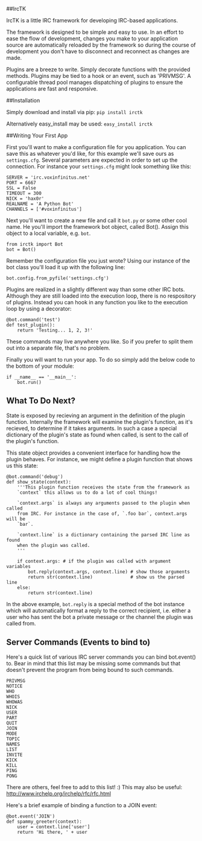 ##IrcTK

IrcTK is a little IRC framework for developing IRC-based applications.

The framework is designed to be simple and easy to use. In an effort to ease
the flow of development, changes you make to your application source are
automatically reloaded by the framework so during the course of development you
don't have to disconnect and reconnect as changes are made.

Plugins are a breeze to write. Simply decorate functions with the provided
methods. Plugins may be tied to a hook or an event, such as 'PRIVMSG'.
A configurable thread pool manages dispatching of plugins to ensure the
applications are fast and responsive.

##Installation

Simply download and install via pip: `pip install irctk`

Alternatively easy_install may be used: `easy_install irctk`

##Writing Your First App

First you'll want to make a configuration file for you application. You can
save this as whatever you'd like, for this example we'll save ours as
`settings.cfg`. Several parameters are expected in order to set up the
connection. For instance your `settings.cfg` might look something like this:

    SERVER = 'irc.voxinfinitus.net'
    PORT = 6667
    SSL = False
    TIMEOUT = 300
    NICK = 'hax0r'
    REALNAME = 'A Python Bot'
    CHANNELS = ['#voxinfinitus']

Next you'll want to create a new file and call it `bot.py` or some other cool
name. He you'll import the framework bot object, called Bot(). Assign this
object to a local variable, e.g. `bot`.

    from irctk import Bot
    bot = Bot()

Remember the configuration file you just wrote? Using our instance of the bot
class you'll load it up with the following line:

    bot.config.from_pyfile('settings.cfg')

Plugins are realized in a slightly different way than some other IRC bots.
Although they are still loaded into the execution loop, there is no respository
of plugins. Instead you can hook in any function you like to the execution loop
by using a decorator:

    @bot.command('test')
    def test_plugin():
        return 'Testing... 1, 2, 3!'

These commands may live anywhere you like. So if you prefer to split them out
into a separate file, that's no problem.

Finally you will want to run your app. To do so simply add the below code to
the bottom of your module:

    if __name__ == '__main__':
        bot.run()

## What To Do Next?

State is exposed by recieving an argument in the definition of the plugin
function. Internally the framework will examine the plugin's function, as it's
recieved, to determine if it takes arguments. In such a case a special
dictionary of the plugin's state as found when called, is sent to the call of
the plugin's function.

This state object provides a convenient interface for handling how the plugin
behaves. For instance, we might define a plugin function that shows us this
state:

    @bot.command('debug')
    def show_state(context):
        '''This plugin function receives the state from the framework as
        `context` this allows us to do a lot of cool things!

        `context.args` is always any arguments passed to the plugin when called
        from IRC. For instance in the case of, `.foo bar`, context.args will be
        `bar`.

        `context.line` is a dictionary containing the parsed IRC line as found
        when the plugin was called.
        '''

        if context.args: # if the plugin was called with argument variables
            bot.reply(context.args, context.line) # show those arguments
            return str(context.line)              # show us the parsed line
        else:
            return str(context.line)

In the above example, `bot.reply` is a special method of the bot instance which
will automatically format a reply to the correct recipient, i.e. either a user
who has sent the bot a private message or the channel the plugin was called
from.


## Server Commands (Events to bind to)

Here's a quick list of various IRC server commands you can bind bot.event() to.
Bear in mind that this list may be missing some commands but that doesn't
prevent the program from being bound to such commands.

    PRIVMSG
    NOTICE
    WHO
    WHOIS
    WHOWAS
    NICK
    USER
    PART
    QUIT
    JOIN
    MODE
    TOPIC
    NAMES
    LIST
    INVITE
    KICK
    KILL
    PING
    PONG

There are others, feel free to add to this list! :) This may also be useful:
http://www.irchelp.org/irchelp/rfc/rfc.html

Here's a brief example of binding a function to a JOIN event:

    @bot.event('JOIN')
    def spammy_greeter(context):
        user = context.line['user']
        return 'Hi there, ' + user

